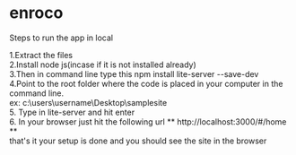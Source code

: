 # enroco

Steps to run the app in local

1.Extract the files <br>
2.Install node js(incase if it is not installed already)<br>
3.Then in command line type this npm install lite-server --save-dev <br>
4.Point to the root folder where the code is placed in your computer in the command line. <br>
ex: c:\users\username\Desktop\samplesite <br>
5. Type in lite-server and hit enter <br>
6. In your browser just hit the following url ** http://localhost:3000/#/home ** <br>
that's it your setup is done and you should see the site in the browser <br>


